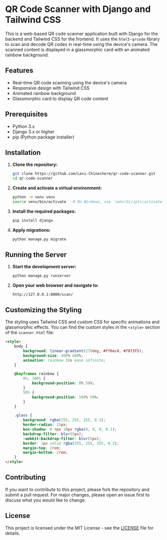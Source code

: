 
# QR Code Scanner with Django and Tailwind CSS

This is a web-based QR code scanner application built with Django for the backend and Tailwind CSS for the frontend. It uses the `html5-qrcode` library to scan and decode QR codes in real-time using the device's camera. The scanned content is displayed in a glassmorphic card with an animated rainbow background.

## Features

- Real-time QR code scanning using the device's camera
- Responsive design with Tailwind CSS
- Animated rainbow background
- Glassmorphic card to display QR code content

## Prerequisites

- Python 3.x
- Django 3.x or higher
- pip (Python package installer)

## Installation

1. **Clone the repository:**

   ```bash
   git clone https://github.com/Levi-Chinecherm/qr-code-scanner.git
   cd qr-code-scanner
   ```

2. **Create and activate a virtual environment:**

   ```bash
   python -m venv venv
   source venv/bin/activate   # On Windows, use `venv\Scripts\activate`
   ```

3. **Install the required packages:**

   ```bash
   pip install django
   ```

4. **Apply migrations:**

   ```bash
   python manage.py migrate
   ```

## Running the Server

1. **Start the development server:**

   ```bash
   python manage.py runserver
   ```

2. **Open your web browser and navigate to:**

   ```
   http://127.0.0.1:8000/scan/
   ```

## Customizing the Styling

The styling uses Tailwind CSS and custom CSS for specific animations and glassmorphic effects. You can find the custom styles in the `<style>` section of the `scanner.html` file:

```html
<style>
    body {
        background: linear-gradient(270deg, #ff6ec4, #7873f5);
        background-size: 400% 400%;
        animation: rainbow 10s ease infinite;
    }

    @keyframes rainbow {
        0%, 100% {
            background-position: 0% 50%;
        }
        50% {
            background-position: 100% 50%;
        }
    }

    .glass {
        background: rgba(255, 255, 255, 0.1);
        border-radius: 15px;
        box-shadow: 0 4px 30px rgba(0, 0, 0, 0.1);
        backdrop-filter: blur(5px);
        -webkit-backdrop-filter: blur(5px);
        border: 1px solid rgba(255, 255, 255, 0.2);
        margin-top: 2rem;
        margin-bottom: 2rem;
    }
</style>
```

## Contributing

If you want to contribute to this project, please fork the repository and submit a pull request. For major changes, please open an issue first to discuss what you would like to change.

## License

This project is licensed under the MIT License - see the [LICENSE](LICENSE) file for details.
